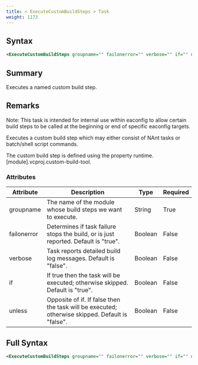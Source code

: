 ```yaml
---
title: < ExecuteCustomBuildSteps > Task
weight: 1173
---
```

## Syntax
```xml
<ExecuteCustomBuildSteps groupname="" failonerror="" verbose="" if="" unless="" />
```
## Summary ##
Executes a named custom build step.

## Remarks ##
Note: This task is intended for internal use within eaconfig to allow
certain build steps to be called at the beginning or end of specific
eaconfig targets.

Executes a custom build step which may either consist of NAnt tasks or
batch/shell script commands.

The custom build step is defined using the property
runtime.[module].vcproj.custom-build-tool.




### Attributes
| Attribute | Description | Type | Required |
| --------- | ----------- | ---- | -------- |
| groupname | The name of the module whose build steps we want to execute. | String | True |
| failonerror | Determines if task failure stops the build, or is just reported. Default is &quot;true&quot;. | Boolean | False |
| verbose | Task reports detailed build log messages.  Default is &quot;false&quot;. | Boolean | False |
| if | If true then the task will be executed; otherwise skipped. Default is &quot;true&quot;. | Boolean | False |
| unless | Opposite of if.  If false then the task will be executed; otherwise skipped. Default is &quot;false&quot;. | Boolean | False |

## Full Syntax
```xml
<ExecuteCustomBuildSteps groupname="" failonerror="" verbose="" if="" unless="" />
```
